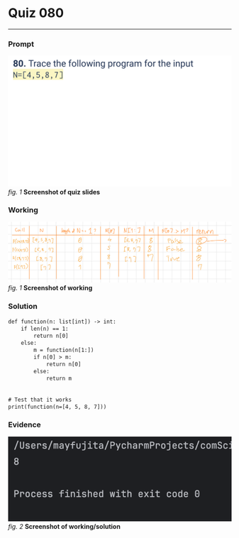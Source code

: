 # Quiz 080
<hr>

### Prompt
![](images/quiz_080_slide.png)
*fig. 1* **Screenshot of quiz slides**

### Working
![](images/quiz_080_working.jpeg)
*fig. 1* **Screenshot of working**

### Solution
```.python
def function(n: list[int]) -> int:
    if len(n) == 1:
        return n[0]
    else:
        m = function(n[1:])
        if n[0] > m:
            return n[0]
        else:
            return m


# Test that it works
print(function(n=[4, 5, 8, 7]))
```
### Evidence
![](images/quiz_080_evidence.png)
*fig. 2* **Screenshot of working/solution**